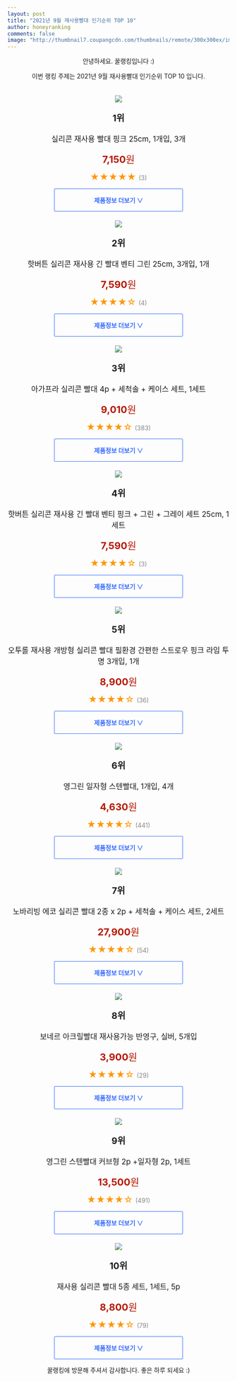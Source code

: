 ```yaml
--- 
layout: post 
title: "2021년 9월 재사용빨대 인기순위 TOP 10" 
author: honeyranking 
comments: false 
image: "http://thumbnail7.coupangcdn.com/thumbnails/remote/300x300ex/image/retail/images/2021/04/22/15/9/3c0d7c66-421b-4d64-bfc6-83dade194c30.jpg" 
--- 
```

<p style="text-align: center;">안녕하세요. 꿀랭킹입니다 :)</p> <p style="text-align: center;">이번 랭킹 주제는 2021년 9월 재사용빨대 인기순위 TOP 10 입니다.</p><center><img src="http://thumbnail7.coupangcdn.com/thumbnails/remote/300x300ex/image/retail/images/2021/04/22/15/9/3c0d7c66-421b-4d64-bfc6-83dade194c30.jpg" style="margin-top:20px" /></center> <p style="text-align: center; font-size: 20px"><b>1위</b></p> <p style="text-align: center; font-size: 17px">실리콘 재사용 빨대 핑크 25cm, 1개입, 3개</p> <p style="text-align: center;"><span style="color: #b61800; font-size: 22px;"><b>7,150</b>원</span></p> <p style="text-align: center;"><span style="color: #ff9600; font-size: 20px;">★★★★★ </span><span style="color: #878787;">(3)</span></p> <center><a href="https://coupa.ng/b77AXA"> <div style="font-size: 14px; display: inline-block; padding: 15px 90px; color: #346aff; border-radius: 2px; border: 1px solid #346aff; cursor: pointer;"><b>제품정보 더보기 &or;</b></div> </a></center><center><img src="http://thumbnail7.coupangcdn.com/thumbnails/remote/300x300ex/image/retail/images/151534621961950-aad86b03-b507-45b6-9d16-42d68f74f2f3.jpg" style="margin-top:20px" /></center> <p style="text-align: center; font-size: 20px"><b>2위</b></p> <p style="text-align: center; font-size: 17px">핫버튼 실리콘 재사용 긴 빨대 벤티 그린 25cm, 3개입, 1개</p> <p style="text-align: center;"><span style="color: #b61800; font-size: 22px;"><b>7,590</b>원</span></p> <p style="text-align: center;"><span style="color: #ff9600; font-size: 20px;">★★★★☆ </span><span style="color: #878787;">(4)</span></p> <center><a href="https://coupa.ng/b77AXB"> <div style="font-size: 14px; display: inline-block; padding: 15px 90px; color: #346aff; border-radius: 2px; border: 1px solid #346aff; cursor: pointer;"><b>제품정보 더보기 &or;</b></div> </a></center><center><img src="http://thumbnail6.coupangcdn.com/thumbnails/remote/300x300ex/image/retail/images/2020/03/13/12/9/ec102d9b-ffe9-4a34-aac0-bb79203d31f7.jpg" style="margin-top:20px" /></center> <p style="text-align: center; font-size: 20px"><b>3위</b></p> <p style="text-align: center; font-size: 17px">아가프라 실리콘 빨대 4p + 세척솔 + 케이스 세트, 1세트</p> <p style="text-align: center;"><span style="color: #b61800; font-size: 22px;"><b>9,010</b>원</span></p> <p style="text-align: center;"><span style="color: #ff9600; font-size: 20px;">★★★★☆ </span><span style="color: #878787;">(383)</span></p> <center><a href="https://coupa.ng/b77AXC"> <div style="font-size: 14px; display: inline-block; padding: 15px 90px; color: #346aff; border-radius: 2px; border: 1px solid #346aff; cursor: pointer;"><b>제품정보 더보기 &or;</b></div> </a></center><center><img src="http://thumbnail10.coupangcdn.com/thumbnails/remote/300x300ex/image/retail/images/151773277778543-926a9cfe-5c8b-40ac-bfa9-d32430c7e327.jpg" style="margin-top:20px" /></center> <p style="text-align: center; font-size: 20px"><b>4위</b></p> <p style="text-align: center; font-size: 17px">핫버튼 실리콘 재사용 긴 빨대 벤티 핑크 + 그린 + 그레이 세트 25cm, 1세트</p> <p style="text-align: center;"><span style="color: #b61800; font-size: 22px;"><b>7,590</b>원</span></p> <p style="text-align: center;"><span style="color: #ff9600; font-size: 20px;">★★★★☆ </span><span style="color: #878787;">(3)</span></p> <center><a href="https://coupa.ng/b77AXD"> <div style="font-size: 14px; display: inline-block; padding: 15px 90px; color: #346aff; border-radius: 2px; border: 1px solid #346aff; cursor: pointer;"><b>제품정보 더보기 &or;</b></div> </a></center><center><img src="http://thumbnail7.coupangcdn.com/thumbnails/remote/300x300ex/image/vendor_inventory/f9f4/625e95590d3d784dc62369c499f7a73939452bbeee7b1165d9b37d5711ae.jpg" style="margin-top:20px" /></center> <p style="text-align: center; font-size: 20px"><b>5위</b></p> <p style="text-align: center; font-size: 17px">오투롤 재사용 개방형 실리콘 빨대 필환경 간편한 스트로우 핑크 라임 투명 3개입, 1개</p> <p style="text-align: center;"><span style="color: #b61800; font-size: 22px;"><b>8,900</b>원</span></p> <p style="text-align: center;"><span style="color: #ff9600; font-size: 20px;">★★★★☆ </span><span style="color: #878787;">(36)</span></p> <center><a href="https://coupa.ng/b77AXE"> <div style="font-size: 14px; display: inline-block; padding: 15px 90px; color: #346aff; border-radius: 2px; border: 1px solid #346aff; cursor: pointer;"><b>제품정보 더보기 &or;</b></div> </a></center><center><img src="http://thumbnail10.coupangcdn.com/thumbnails/remote/300x300ex/image/product/image/vendoritem/2018/11/12/4036612453/9fe88e7b-f48d-4af6-b1ee-4f26b4373a54.jpg" style="margin-top:20px" /></center> <p style="text-align: center; font-size: 20px"><b>6위</b></p> <p style="text-align: center; font-size: 17px">영그린 일자형 스텐빨대, 1개입, 4개</p> <p style="text-align: center;"><span style="color: #b61800; font-size: 22px;"><b>4,630</b>원</span></p> <p style="text-align: center;"><span style="color: #ff9600; font-size: 20px;">★★★★☆ </span><span style="color: #878787;">(441)</span></p> <center><a href="https://coupa.ng/b77AXF"> <div style="font-size: 14px; display: inline-block; padding: 15px 90px; color: #346aff; border-radius: 2px; border: 1px solid #346aff; cursor: pointer;"><b>제품정보 더보기 &or;</b></div> </a></center><center><img src="http://thumbnail7.coupangcdn.com/thumbnails/remote/300x300ex/image/retail/images/2020/04/23/17/0/aae98c03-3842-485c-ab50-5eebadd4568c.jpg" style="margin-top:20px" /></center> <p style="text-align: center; font-size: 20px"><b>7위</b></p> <p style="text-align: center; font-size: 17px">노바리빙 에코 실리콘 빨대 2종 x 2p + 세척솔 + 케이스 세트, 2세트</p> <p style="text-align: center;"><span style="color: #b61800; font-size: 22px;"><b>27,900</b>원</span></p> <p style="text-align: center;"><span style="color: #ff9600; font-size: 20px;">★★★★☆ </span><span style="color: #878787;">(54)</span></p> <center><a href="https://coupa.ng/b77AXG"> <div style="font-size: 14px; display: inline-block; padding: 15px 90px; color: #346aff; border-radius: 2px; border: 1px solid #346aff; cursor: pointer;"><b>제품정보 더보기 &or;</b></div> </a></center><center><img src="http://thumbnail9.coupangcdn.com/thumbnails/remote/300x300ex/image/vendor_inventory/images/2016/11/16/12/3/1d7e1aae-d9cf-4126-8f57-caf8dd1cbcc3.jpg" style="margin-top:20px" /></center> <p style="text-align: center; font-size: 20px"><b>8위</b></p> <p style="text-align: center; font-size: 17px">보네르 아크릴빨대 재사용가능 반영구, 실버, 5개입</p> <p style="text-align: center;"><span style="color: #b61800; font-size: 22px;"><b>3,900</b>원</span></p> <p style="text-align: center;"><span style="color: #ff9600; font-size: 20px;">★★★★☆ </span><span style="color: #878787;">(29)</span></p> <center><a href="https://coupa.ng/b77AXH"> <div style="font-size: 14px; display: inline-block; padding: 15px 90px; color: #346aff; border-radius: 2px; border: 1px solid #346aff; cursor: pointer;"><b>제품정보 더보기 &or;</b></div> </a></center><center><img src="http://thumbnail6.coupangcdn.com/thumbnails/remote/300x300ex/image/vendor_inventory/1cb0/8801596d33e92048623033073089e05c045d23c5ed4eddd0b40bb18bd405.png" style="margin-top:20px" /></center> <p style="text-align: center; font-size: 20px"><b>9위</b></p> <p style="text-align: center; font-size: 17px">영그린 스텐빨대 커브형 2p +일자형 2p, 1세트</p> <p style="text-align: center;"><span style="color: #b61800; font-size: 22px;"><b>13,500</b>원</span></p> <p style="text-align: center;"><span style="color: #ff9600; font-size: 20px;">★★★★☆ </span><span style="color: #878787;">(491)</span></p> <center><a href="https://coupa.ng/b77AXI"> <div style="font-size: 14px; display: inline-block; padding: 15px 90px; color: #346aff; border-radius: 2px; border: 1px solid #346aff; cursor: pointer;"><b>제품정보 더보기 &or;</b></div> </a></center><center><img src="http://thumbnail9.coupangcdn.com/thumbnails/remote/300x300ex/image/vendor_inventory/8eeb/fd1e508c0045467c0a675f46dbfb0c97f9a5053762d16df90e5fde5eeabe.jpg" style="margin-top:20px" /></center> <p style="text-align: center; font-size: 20px"><b>10위</b></p> <p style="text-align: center; font-size: 17px">재사용 실리콘 빨대 5종 세트, 1세트, 5p</p> <p style="text-align: center;"><span style="color: #b61800; font-size: 22px;"><b>8,800</b>원</span></p> <p style="text-align: center;"><span style="color: #ff9600; font-size: 20px;">★★★★☆ </span><span style="color: #878787;">(79)</span></p> <center><a href="https://coupa.ng/b77AXJ"> <div style="font-size: 14px; display: inline-block; padding: 15px 90px; color: #346aff; border-radius: 2px; border: 1px solid #346aff; cursor: pointer;"><b>제품정보 더보기 &or;</b></div> </a></center> <p style="text-align: center;">꿀랭킹에 방문해 주셔서 감사합니다. 좋은 하루 되세요 :)</p>

